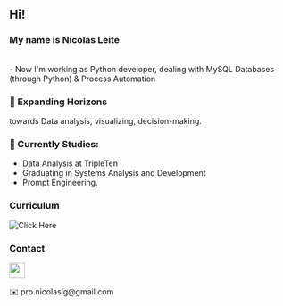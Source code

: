 ## Hi! <br>
### My name is Nícolas Leite 
<br>
- Now I'm working as Python developer, dealing with MySQL Databases (through Python) & Process Automation <br>

### 🚀 Expanding Horizons
towards Data analysis, visualizing, decision-making.

### 🧠 Currently Studies:
- Data Analysis at TripleTen 
- Graduating in Systems Analysis and Development 
- Prompt Engineering.


### Curriculum
![Click Here](https://drive.google.com/file/d/1DYqK48WKa6-fcGDNHLe7IAPzKxnarZz6/view?usp=drive_link)

### Contact
<p align="left"></a> <a href="https://www.linkedin.com/in/nicolas-leite-4b088a268/" target="_blank" rel="noreferrer"><img src="https://raw.githubusercontent.com/danielcranney/readme-generator/main/public/icons/socials/linkedin.svg" width="28" height="28" /></a>
</p>
✉️  pro.nicolaslg@gmail.com
